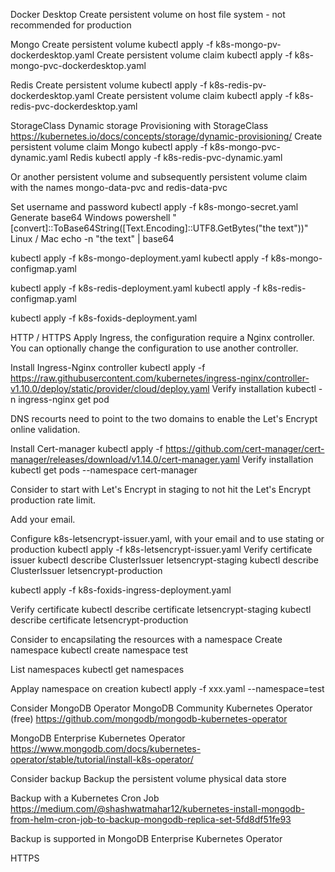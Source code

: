 Docker Desktop
Create persistent volume on host file system - not recommended for production

Mongo
    Create persistent volume 
    kubectl apply -f k8s-mongo-pv-dockerdesktop.yaml
    Create persistent volume claim
    kubectl apply -f k8s-mongo-pvc-dockerdesktop.yaml

Redis
    Create persistent volume 
    kubectl apply -f k8s-redis-pv-dockerdesktop.yaml
    Create persistent volume claim
    kubectl apply -f k8s-redis-pvc-dockerdesktop.yaml

StorageClass
Dynamic storage Provisioning with StorageClass 
https://kubernetes.io/docs/concepts/storage/dynamic-provisioning/
Create persistent volume claim
Mongo
    kubectl apply -f k8s-mongo-pvc-dynamic.yaml
Redis
    kubectl apply -f k8s-redis-pvc-dynamic.yaml


Or another persistent volume and subsequently persistent volume claim with the names mongo-data-pvc and redis-data-pvc

Set username and password
kubectl apply -f k8s-mongo-secret.yaml
Generate base64
  Windows
    powershell "[convert]::ToBase64String([Text.Encoding]::UTF8.GetBytes(\"the text\"))"
  Linux / Mac
    echo -n "the text" | base64

kubectl apply -f k8s-mongo-deployment.yaml
kubectl apply -f k8s-mongo-configmap.yaml


kubectl apply -f k8s-redis-deployment.yaml
kubectl apply -f k8s-redis-configmap.yaml

kubectl apply -f k8s-foxids-deployment.yaml

HTTP / HTTPS
Apply Ingress, the configuration require a Nginx controller. You can optionally change the configuration to use another controller.

Install Ingress-Nginx controller
kubectl apply -f https://raw.githubusercontent.com/kubernetes/ingress-nginx/controller-v1.10.0/deploy/static/provider/cloud/deploy.yaml
    Verify installation 
    kubectl -n ingress-nginx get pod

DNS recourts need to point to the two domains to enable the Let's Encrypt online validation.

Install Cert-manager
kubectl apply -f https://github.com/cert-manager/cert-manager/releases/download/v1.14.0/cert-manager.yaml
    Verify installation 
    kubectl get pods --namespace cert-manager

Consider to start with Let's Encrypt in staging to not hit the Let's Encrypt production rate limit.

Add your email.

Configure k8s-letsencrypt-issuer.yaml, with your email and to use stating or production
kubectl apply -f k8s-letsencrypt-issuer.yaml
    Verify certificate issuer
    kubectl describe ClusterIssuer letsencrypt-staging
    kubectl describe ClusterIssuer letsencrypt-production

kubectl apply -f k8s-foxids-ingress-deployment.yaml

Verify certificate
    kubectl describe certificate letsencrypt-staging
    kubectl describe certificate letsencrypt-production


Consider to encapsilating the resources with a namespace
  Create namespace
  kubectl create namespace test

  List namespaces
  kubectl get namespaces

  Applay namespace on creation 
  kubectl apply -f xxx.yaml --namespace=test

Consider MongoDB Operator
  MongoDB Community Kubernetes Operator (free)
  https://github.com/mongodb/mongodb-kubernetes-operator

  MongoDB Enterprise Kubernetes Operator
  https://www.mongodb.com/docs/kubernetes-operator/stable/tutorial/install-k8s-operator/

Consider backup
  Backup the persistent volume physical data store

  Backup with a Kubernetes Cron Job
  https://medium.com/@shashwatmahar12/kubernetes-install-mongodb-from-helm-cron-job-to-backup-mongodb-replica-set-5fd8df51fe93
  
  Backup is supported in MongoDB Enterprise Kubernetes Operator


HTTPS